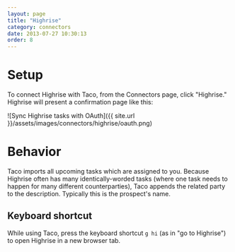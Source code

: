 ```yaml
---
layout: page
title: "Highrise"
category: connectors
date: 2013-07-27 10:30:13
order: 8
---
```


# Setup

To connect Highrise with Taco, from the Connectors page, click
"Highrise." Highrise will present a confirmation page like this:

![Sync Highrise tasks with OAuth]({{ site.url }}/assets/images/connectors/highrise/oauth.png)


# Behavior

Taco imports all upcoming tasks which are assigned to you. Because
Highrise often has many identically-worded tasks (where one task needs
to happen for many different counterparties), Taco appends the related
party to the description. Typically this is the prospect's name.

## Keyboard shortcut

While using Taco, press the keyboard shortcut `g hi` (as in "go to
Highrise") to open Highrise in a new browser tab.
